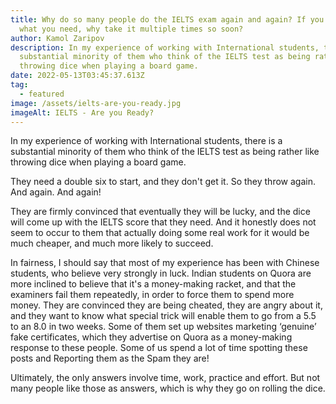 ```yaml
---
title: Why do so many people do the IELTS exam again and again? If you don't get
  what you need, why take it multiple times so soon?
author: Kamol Zaripov
description: In my experience of working with International students, there is a
  substantial minority of them who think of the IELTS test as being rather like
  throwing dice when playing a board game.
date: 2022-05-13T03:45:37.613Z
tag:
  - featured
image: /assets/ielts-are-you-ready.jpg
imageAlt: IELTS - Are you Ready?
---
```

In my experience of working with International students, there is a substantial minority of them who think of the IELTS test as being rather like throwing dice when playing a board game.

They need a double six to start, and they don't get it. So they throw again. And again. And again!

They are firmly convinced that eventually they will be lucky, and the dice will come up with the IELTS score that they need. And it honestly does not seem to occur to them that actually doing some real work for it would be much cheaper, and much more likely to succeed.

In fairness, I should say that most of my experience has been with Chinese students, who believe very strongly in luck. Indian students on Quora are more inclined to believe that it's a money-making racket, and that the examiners fail them repeatedly, in order to force them to spend more money. They are convinced they are being cheated, they are angry about it, and they want to know what special trick will enable them to go from a 5.5 to an 8.0 in two weeks. Some of them set up websites marketing ‘genuine’ fake certificates, which they advertise on Quora as a money-making response to these people. Some of us spend a lot of time spotting these posts and Reporting them as the Spam they are!

Ultimately, the only answers involve time, work, practice and effort. But not many people like those as answers, which is why they go on rolling the dice.
